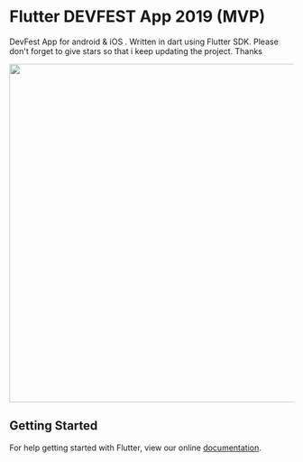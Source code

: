 # Flutter DEVFEST App 2019 (MVP)

DevFest  App  for android & iOS . Written in dart using Flutter SDK.
Please don't forget to give stars so that i keep updating the project. Thanks

<img src="devfest.gif" height="600em" />

## Getting Started

For help getting started with Flutter, view our online
[documentation](https://flutter.io/).